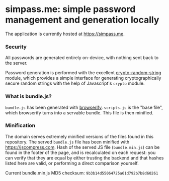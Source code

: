 # simpass.me: simple password management and generation locally

The application is currently hosted at https://simpass.me.

### Security

All passwords are generated entirely on-device, with nothing sent back to the server.

Password generation is performed with the excellent [crypto-random-string](https://github.com/sindresorhus/crypto-random-string) module, which provides a simple interface for generating cryptographically secure random strings with the help of Javascript's `crypto` module.

### What is bundle.js?

`bundle.js` has been generated with [browserify](https://github.com/browserify/browserify). `scripts.js` is the "base file", which browserify turns into a servable bundle. This file is then minified.

### Minification

The domain serves extremely minified versions of the files found in this repository. The served `bundle.js` file has been minified with https://jscompress.com. Hash of the served JS file (`bundle.min.js`) can be found in the footer of the page, and is recalculated on each request: you can verify that they are equal by either trusting the backend and that hashes listed here are valid, or performing a direct comparison yourself.

Current bundle.min.js MD5 checksum: `9b3b14d55064725a61d792b7b8d60261`